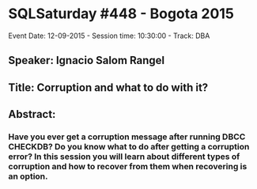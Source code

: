 # SQLSaturday #448 - Bogota 2015
Event Date: 12-09-2015 - Session time: 10:30:00 - Track: DBA
## Speaker: Ignacio Salom Rangel
## Title: Corruption and what to do with it?
## Abstract:
### Have you ever get a corruption message after running DBCC CHECKDB? Do you know what to do after getting a corruption error? In this session you will learn about different types of corruption and how to recover from them when recovering is an option.
